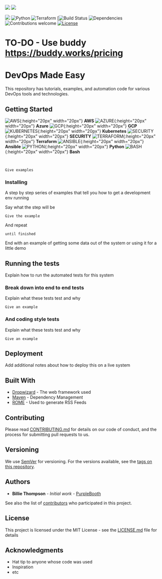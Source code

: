 ![](./img/devops.jpg)
![](./img/tagline.jpg)

![](https://komarev.com/ghpvc/?username=rathi-prashant)
![Python](https://img.shields.io/badge/python-v3.7+-blue.svg)
![Terraform](https://img.shields.io/badge/terraform-v12.09+-blue.svg)
[![Build Status]()
![Dependencies](https://img.shields.io/badge/dependencies-up%20to%20date-brightgreen.svg)
![Contributions welcome](https://img.shields.io/badge/contributions-welcome-orange.svg)
[![License](https://img.shields.io/badge/license-MIT-blue.svg)](https://opensource.org/licenses/MIT)

# TO-DO - Use buddy https://buddy.works/pricing

# DevOps Made Easy

This repository has tutorials, examples, and automation code for various DevOps tools and technologies.

## Getting Started

![AWS](./img/folder-icon.png){:height="20px" width="20px"} **AWS**
![AZURE](./img/folder-icon.png){:height="20px" width="20px"} **Azure**
![GCP](./img/folder-icon.png){:height="20px" width="20px"} **GCP**
![KUBERNETES](./img/folder-icon.png){:height="20px" width="20px"} **Kubernetes**
![SECURITY](./img/folder-icon.png){:height="20px" width="20px"} **SECURITY**
![TERRAFORM](./img/folder-icon.png){:height="20px" width="20px"} **Terraform**
![ANSIBLE](./img/folder-icon.png){:height="20px" width="20px"} **Ansible**
![PYTHON](./img/folder-icon.png){:height="20px" width="20px"} **Python**
![BASH](./img/folder-icon.png){:height="20px" width="20px"} **Bash**

<br/>


```
Give examples
```

### Installing

A step by step series of examples that tell you how to get a development env running

Say what the step will be

```
Give the example
```

And repeat

```
until finished
```

End with an example of getting some data out of the system or using it for a little demo

## Running the tests

Explain how to run the automated tests for this system

### Break down into end to end tests

Explain what these tests test and why

```
Give an example
```

### And coding style tests

Explain what these tests test and why

```
Give an example
```

## Deployment

Add additional notes about how to deploy this on a live system

## Built With

* [Dropwizard](http://www.dropwizard.io/1.0.2/docs/) - The web framework used
* [Maven](https://maven.apache.org/) - Dependency Management
* [ROME](https://rometools.github.io/rome/) - Used to generate RSS Feeds

## Contributing

Please read [CONTRIBUTING.md](https://gist.github.com/PurpleBooth/b24679402957c63ec426) for details on our code of conduct, and the process for submitting pull requests to us.

## Versioning

We use [SemVer](http://semver.org/) for versioning. For the versions available, see the [tags on this repository](https://github.com/your/project/tags). 

## Authors

* **Billie Thompson** - *Initial work* - [PurpleBooth](https://github.com/PurpleBooth)

See also the list of [contributors](https://github.com/your/project/contributors) who participated in this project.

## License

This project is licensed under the MIT License - see the [LICENSE.md](LICENSE.md) file for details

## Acknowledgments

* Hat tip to anyone whose code was used
* Inspiration
* etc
